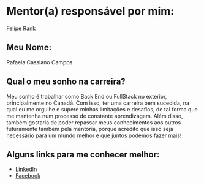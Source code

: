 # Mentor(a) responsável por mim:

[Felipe Rank](https://github.com/training-center/mentoria/blob/master/profiles/mentors/profiles/felipe_rank.md)

## Meu Nome:

Rafaela Cassiano Campos

## Qual o meu sonho na carreira?

Meu sonho é trabalhar como Back End ou FullStack no exterior, principalmente no Canadá. Com isso, ter uma carreira bem sucedida, na qual eu me orgulhe e supere minhas limitações e desafios, de tal forma que me mantenha num processo de constante aprendizagem. Além disso, também gostaria de poder repassar meus conhecimentos aos outros futuramente também pela mentoria, porque acredito que isso seja necessário para um mundo melhor e que juntos podemos fazer mais!

## Alguns links para me conhecer melhor:

- [LinkedIn](https://www.linkedin.com/in/rafaela-cassiano-campos-466b51147/)
- [Facebook](http://www.facebook.com/rafaela.campos.106/)